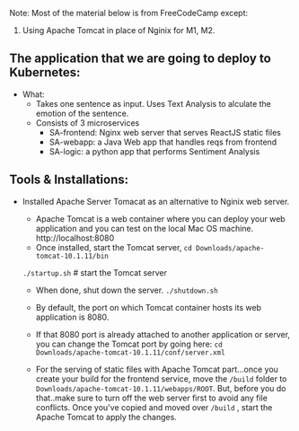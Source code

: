 
Note: Most of the material below is from FreeCodeCamp except:
1. Using Apache Tomcat in place of Nginix for M1, M2. 

## The application that we are going to deploy to Kubernetes:
- What: 
  - Takes one sentence as input. Uses Text Analysis to alculate the emotion of the sentence. 
  - Consists of 3 microservices
    - SA-frontend: Nginx web server that serves ReactJS static files 
    - SA-webapp: a Java Web app that handles reqs from frontend
    - SA-logic: a python app that performs Sentiment Analysis 


## Tools & Installations:
- Installed Apache Server Tomacat as an alternative to Nginix web server. 
  - Apache Tomcat is a web container where you can deploy your web application and you can test on the local Mac OS machine. http://localhost:8080
  - Once installed, start the Tomcat server,
  `cd Downloads/apache-tomcat-10.1.11/bin`
  
  `./startup.sh` # start the Tomcat server
  - When done, shut down the server.
  `./shutdown.sh` 
  -  By default, the port on which Tomcat container hosts its web application is 8080. 
  -  If that 8080 port is already attached to another application or server, you can change the Tomcat port by going here: `cd Downloads/apache-tomcat-10.1.11/conf/server.xml`

  -  For the serving of static files with Apache Tomcat part...once you create your build for the frontend service, move the `/build` folder to `Downloads/apache-tomcat-10.1.11/webapps/ROOT`. But, before you do that..make sure to turn off the web server first to avoid any file conflicts. Once you've copied and moved over `/build` , start the Apache Tomcat to apply the changes.
  
